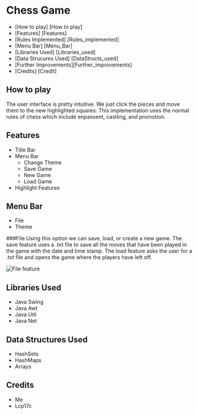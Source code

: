 # Chess Game
* [How to play] [How to play]
* [Features] [Features]
* [Rules Implemented] [Rules_implemented]
* [Menu Bar] [Menu_Bar]
* [Libraries Used] [Libraries_used]
* [Data Strucures Used] [DataStructs_used]
* [Further Improvements][Further_improvements]
* [Credits] [Credit]

## How to play
The user interface is pretty intuitive. We just click the pieces and move them to the new highlighted squares. This implementation uses the normal rules of chess which include enpassent, castling, and promotion.  

## Features
* Title Bar
* Menu Bar
  * Change Theme
  * Save Game
  * New Game
  * Load Game
* Highlight Features


## Menu Bar
* File
* Theme

###File
Using this option we can save, load, or create a new game. The save feature uses a .txt file to save all the moves that have been played in the game with the date and time stamp. The load feature asks the user for a .txt file and opens the game where the players have left off.

![File feature][file]

## Libraries Used
* Java Swing
* Java Awt
* Java Util
* Java Net

## Data Structures Used
* HashSets
* HashMaps
* Arrays

## Credits
* Me
* Lcp17c

[file]: "./pics/File.png"
